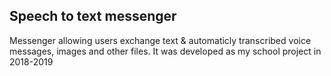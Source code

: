 ## Speech to text messenger
Messenger allowing users exchange text &amp; automaticly transcribed voice messages, images and other files. It was developed as my school project in 2018-2019
